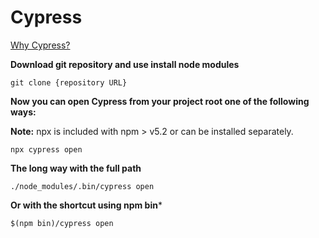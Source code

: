 # Cypress

[Why Cypress?](https://docs.cypress.io/guides/overview/why-cypress#What-you-ll-learn)

**Download git repository and use install node modules**
```
git clone {repository URL}
```
**Now you can open Cypress from your project root one of the following ways:**

**Note:** npx is included with npm > v5.2 or can be installed separately.
```
npx cypress open
```
**The long way with the full path**
```
./node_modules/.bin/cypress open
```
**Or with the shortcut using npm bin***
```
$(npm bin)/cypress open
```
